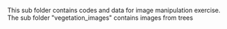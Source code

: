 This sub folder contains codes and data for image manipulation exercise.
The sub folder "vegetation_images" contains images from trees
